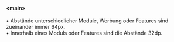 #### &lt;main&gt;

• Abstände unterschiedlicher Module, Werbung oder Features sind zueinander immer 64px.  
• Innerhalb eines Moduls oder Features sind die Abstände 32dp.
 